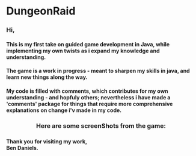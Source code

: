 # DungeonRaid
### Hi, 
#### This is my first take on guided game development in Java, while implementing my own twists as i expand my knowledge and understanding.
#### The game is a work in progress - meant to sharpen my skills in java, and learn new things along the way.
#### My code is filled with comments, which contributes for my own understanding - and hopfuly others; nevertheless i have made a 'comments' package for things that require more comprehensive explanations on change i'v made in my code.
<h3 align="center">Here are some screenShots from the game:<h3/>


<h4> Thank you for visiting my work,<br/>
Ben Daniels.<h4/>
